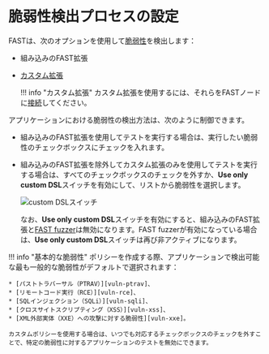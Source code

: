 [img-custom-dsl-slider]:    ../../../images/fast/operations/en/test-policy/policy-editor/custom-slider.png

[link-user-extensions]:     ../../dsl/intro.md
[link-connect-extensions]:  ../../dsl/using-extension.md

[doc-fuzzer]:               fuzzer-intro.md

[gl-vuln]:                  ../../terms-glossary.md#vulnerability

[vuln-ptrav]:               ../../vuln-list.md#path-traversal
[vuln-rce]:                 ../../vuln-list.md#remote-code-execution-rce
[vuln-sqli]:                ../../vuln-list.md#sql-injection
[vuln-xss]:                 ../../vuln-list.md#cross-site-scripting-xss
[vuln-xxe]:                 ../../vuln-list.md#attack-on-xml-external-entity-xxe


#   脆弱性検出プロセスの設定

FASTは、次のオプションを使用して[脆弱性][gl-vuln]を検出します：

* 組み込みのFAST拡張
* [カスタム拡張][link-user-extensions]

    !!! info "カスタム拡張"
        カスタム拡張を使用するには、それらをFASTノードに[接続][link-connect-extensions]してください。

アプリケーションにおける脆弱性の検出方法は、次のように制御できます。

* 組み込みのFAST拡張を使用してテストを実行する場合は、実行したい脆弱性のチェックボックスにチェックを入れます。
* 組み込みのFAST拡張を除外してカスタム拡張のみを使用してテストを実行する場合は、すべてのチェックボックスのチェックを外すか、**Use only custom DSL**スイッチを有効にして、リストから脆弱性を選択します。

    ![custom DSLスイッチ][img-custom-dsl-slider]

    なお、**Use only custom DSL**スイッチを有効にすると、組み込みのFAST拡張と[FAST fuzzer][doc-fuzzer]は無効になります。FAST fuzzerが有効になっている場合は、**Use only custom DSL**スイッチは再び非アクティブになります。

!!! info "基本的な脆弱性"
    ポリシーを作成する際、アプリケーションで検出可能な最も一般的な脆弱性がデフォルトで選択されます：

    * [パストトラバーサル（PTRAV）][vuln-ptrav]、
    * [リモートコード実行（RCE）][vuln-rce]、
    * [SQLインジェクション（SQLi）][vuln-sqli]、
    * [クロスサイトスクリプティング（XSS）][vuln-xss]、
    * [XML外部実体（XXE）への攻撃に対する脆弱性][vuln-xxe]。
    
    カスタムポリシーを使用する場合は、いつでも対応するチェックボックスのチェックを外すことで、特定の脆弱性に対するアプリケーションのテストを無効にできます。